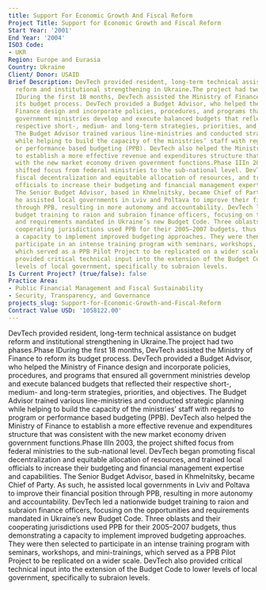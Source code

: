 ```yaml
---
title: Support For Economic Growth And Fiscal Reform
Project Title: Support for Economic Growth and Fiscal Reform
Start Year: '2001'
End Year: '2004'
ISO3 Code:
- UKR
Region: Europe and Eurasia
Country: Ukraine
Client/ Donor: USAID
Brief Description: DevTech provided resident, long-term technical assistance on budget
  reform and institutional strengthening in Ukraine.The project had two phases.Phase
  IDuring the first 18 months, DevTech assisted the Ministry of Finance to reform
  its budget process. DevTech provided a Budget Advisor, who helped the Ministry of
  Finance design and incorporate policies, procedures, and programs that ensured all
  government ministries develop and execute balanced budgets that reflected their
  respective short-, medium- and long-term strategies, priorities, and objectives.
  The Budget Advisor trained various line-ministries and conducted strategic planning
  while helping to build the capacity of the ministries’ staff with regards to program
  or performance based budgeting (PPB). DevTech also helped the Ministry of Finance
  to establish a more effective revenue and expenditures structure that was consistent
  with the new market economy driven government functions.Phase IIIn 2003, the project
  shifted focus from federal ministries to the sub-national level. DevTech began promoting
  fiscal decentralization and equitable allocation of resources, and trained local
  officials to increase their budgeting and financial management expertise and capabilities.
  The Senior Budget Advisor, based in Khmelnitsky, became Chief of Party. As such,
  he assisted local governments in Lviv and Poltava to improve their financial position
  through PPB, resulting in more autonomy and accountability. DevTech led a nationwide
  budget training to raion and subraion finance officers, focusing on the opportunities
  and requirements mandated in Ukraine’s new Budget Code. Three oblasts and their
  cooperating jurisdictions used PPB for their 2005–2007 budgets, thus demonstrating
  a capacity to implement improved budgeting approaches. They were then selected to
  participate in an intense training program with seminars, workshops, and mini-trainings,
  which served as a PPB Pilot Project to be replicated on a wider scale. DevTech also
  provided critical technical input into the extension of the Budget Code to lower
  levels of local government, specifically to subraion levels.
Is Current Project? (true/false): false
Practice Area:
- Public Financial Management and Fiscal Sustainability
- Security, Transparency, and Governance
projects_slug: Support-for-Economic-Growth-and-Fiscal-Reform
Contract Value USD: '1058122.00'
---
```


DevTech provided resident, long-term technical assistance on budget reform and institutional strengthening in Ukraine.The project had two phases.Phase IDuring the first 18 months, DevTech assisted the Ministry of Finance to reform its budget process. DevTech provided a Budget Advisor, who helped the Ministry of Finance design and incorporate policies, procedures, and programs that ensured all government ministries develop and execute balanced budgets that reflected their respective short-, medium- and long-term strategies, priorities, and objectives. The Budget Advisor trained various line-ministries and conducted strategic planning while helping to build the capacity of the ministries’ staff with regards to program or performance based budgeting (PPB). DevTech also helped the Ministry of Finance to establish a more effective revenue and expenditures structure that was consistent with the new market economy driven government functions.Phase IIIn 2003, the project shifted focus from federal ministries to the sub-national level. DevTech began promoting fiscal decentralization and equitable allocation of resources, and trained local officials to increase their budgeting and financial management expertise and capabilities. The Senior Budget Advisor, based in Khmelnitsky, became Chief of Party. As such, he assisted local governments in Lviv and Poltava to improve their financial position through PPB, resulting in more autonomy and accountability. DevTech led a nationwide budget training to raion and subraion finance officers, focusing on the opportunities and requirements mandated in Ukraine’s new Budget Code. Three oblasts and their cooperating jurisdictions used PPB for their 2005–2007 budgets, thus demonstrating a capacity to implement improved budgeting approaches. They were then selected to participate in an intense training program with seminars, workshops, and mini-trainings, which served as a PPB Pilot Project to be replicated on a wider scale. DevTech also provided critical technical input into the extension of the Budget Code to lower levels of local government, specifically to subraion levels.